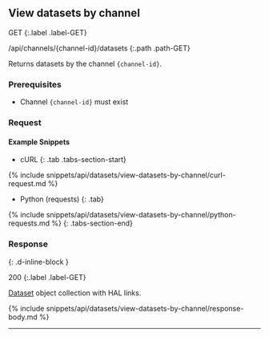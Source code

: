 ## View datasets by channel

GET
{:.label .label-GET}

/api/channels/{channel-id}/datasets
{:.path .path-GET}

Returns datasets by the channel `{channel-id}`.

### Prerequisites

- Channel `{channel-id}` must exist

### Request
#### Example Snippets
- cURL
{: .tab .tabs-section-start}

{% include snippets/api/datasets/view-datasets-by-channel/curl-request.md %}

- Python (requests)
{: .tab}

{% include snippets/api/datasets/view-datasets-by-channel/python-requests.md %}
{: .tabs-section-end}

### Response
{: .d-inline-block }

200
{:.label .label-GET}

[Dataset](#dataset) object collection with HAL links.

{% include snippets/api/datasets/view-datasets-by-channel/response-body.md %}

---
